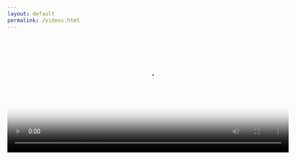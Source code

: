 ```yaml
---
layout: default
permalink: /videos.html
---
```


<head>
  <link href="https://vjs.zencdn.net/7.8.3/video-js.css" rel="stylesheet" />

  <!-- If you'd like to support IE8 (for Video.js versions prior to v7) -->
  <script src="https://vjs.zencdn.net/ie8/1.1.2/videojs-ie8.min.js"></script>
</head>

<body>
  <video
    id="my-video"
    class="video-js"
    controls
    preload="auto"
    width="640"
    height="264"
    poster="https://raw.githubusercontent.com/unknownproject/unknownproject.github.io/master/assets/images/SHH.png"
    data-setup="{}"
  >
    <source src="MY_VIDEO.mp4" type="video/mp4" />
    <source src="MY_VIDEO.webm" type="video/webm" />
    <p class="vjs-no-js">
      To view this video please enable JavaScript, and consider upgrading to a
      web browser that
      <a href="https://videojs.com/html5-video-support/" target="_blank"
        >supports HTML5 video</a
      >
    </p>
  </video>

  <script src="https://vjs.zencdn.net/7.8.3/video.js"></script>
</body>